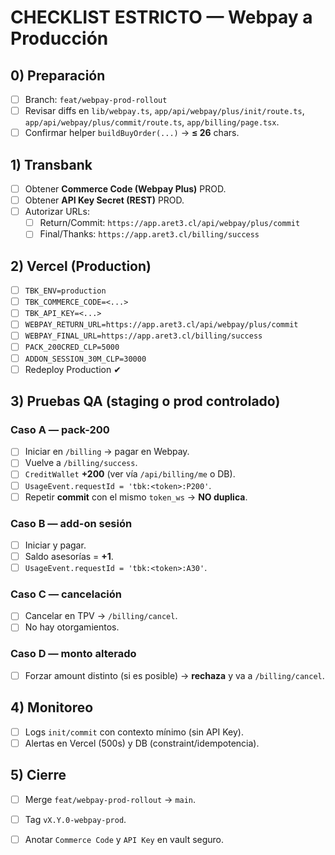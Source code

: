 # CHECKLIST ESTRICTO — Webpay a Producción

## 0) Preparación
- [ ] Branch: `feat/webpay-prod-rollout`
- [ ] Revisar diffs en `lib/webpay.ts`, `app/api/webpay/plus/init/route.ts`, `app/api/webpay/plus/commit/route.ts`, `app/billing/page.tsx`.
- [ ] Confirmar helper `buildBuyOrder(...)` → **≤ 26** chars.

## 1) Transbank
- [ ] Obtener **Commerce Code (Webpay Plus)** PROD.
- [ ] Obtener **API Key Secret (REST)** PROD.
- [ ] Autorizar URLs:
  - [ ] Return/Commit: `https://app.aret3.cl/api/webpay/plus/commit`
  - [ ] Final/Thanks: `https://app.aret3.cl/billing/success`

## 2) Vercel (Production)
- [ ] `TBK_ENV=production`
- [ ] `TBK_COMMERCE_CODE=<...>`
- [ ] `TBK_API_KEY=<...>`
- [ ] `WEBPAY_RETURN_URL=https://app.aret3.cl/api/webpay/plus/commit`
- [ ] `WEBPAY_FINAL_URL=https://app.aret3.cl/billing/success`
- [ ] `PACK_200CRED_CLP=5000`
- [ ] `ADDON_SESSION_30M_CLP=30000`
- [ ] Redeploy Production ✔

## 3) Pruebas QA (staging o prod controlado)
### Caso A — pack-200
- [ ] Iniciar en `/billing` → pagar en Webpay.
- [ ] Vuelve a `/billing/success`.
- [ ] `CreditWallet` **+200** (ver vía `/api/billing/me` o DB).
- [ ] `UsageEvent.requestId = 'tbk:<token>:P200'`.
- [ ] Repetir **commit** con el mismo `token_ws` → **NO duplica**.

### Caso B — add-on sesión
- [ ] Iniciar y pagar.
- [ ] Saldo asesorías = **+1**.
- [ ] `UsageEvent.requestId = 'tbk:<token>:A30'`.

### Caso C — cancelación
- [ ] Cancelar en TPV → `/billing/cancel`.
- [ ] No hay otorgamientos.

### Caso D — monto alterado
- [ ] Forzar amount distinto (si es posible) → **rechaza** y va a `/billing/cancel`.

## 4) Monitoreo
- [ ] Logs `init/commit` con contexto mínimo (sin API Key).
- [ ] Alertas en Vercel (500s) y DB (constraint/idempotencia).

## 5) Cierre
- [ ] Merge `feat/webpay-prod-rollout` → `main`.
- [ ] Tag `vX.Y.0-webpay-prod`.
- [ ] Anotar `Commerce Code` y `API Key` en vault seguro.

